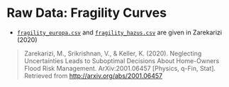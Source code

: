 # Raw Data: Fragility Curves

* [`fragility_europa.csv`](./fragility_europa.csv) and [`fragility_hazus.csv`](./fragility_hazus.csv) are given in Zarekarizi (2020)

> Zarekarizi, M., Srikrishnan, V., & Keller, K. (2020). Neglecting Uncertainties Leads to Suboptimal Decisions About Home-Owners Flood Risk Management. ArXiv:2001.06457 [Physics, q-Fin, Stat]. Retrieved from http://arxiv.org/abs/2001.06457
